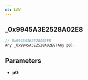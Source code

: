 ```yaml
---
ns: LAW
---
```

## _0x9945A3E2528A02E8

```c
// 0x9945A3E2528A02E8
Any _0x9945A3E2528A02E8(Any p0);
```

## Parameters
* **p0**:
